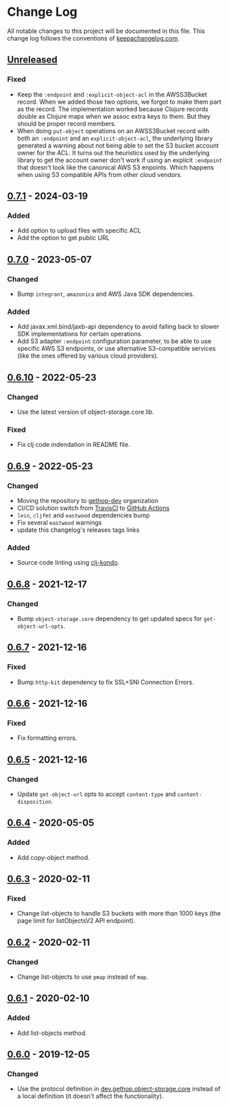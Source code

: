 # Change Log
All notable changes to this project will be documented in this
file. This change log follows the conventions of
[keepachangelog.com](http://keepachangelog.com/).

## [Unreleased]
### Fixed
- Keep the `:endpoint` and `:explicit-object-acl` in the AWSS3Bucket record. When we added those two options, we forgot to make them part as the record. The implementation worked because Clojure records double as Clojure maps when we assoc extra keys to them. But they should be proper record members.
- When doing `put-object` operations on an AWSS3Bucket record with both an `:endpoint` and an `explicit-object-acl`, the underlying library generated a warning about not being able to set the S3 bucket account owner for the ACL. It turns out the heuristics used by the underlying library to get the account owner don't work if using an explicit `:endpoint` that doesn't look like the canonical AWS S3 enpoints. Which happens when using S3 compatible APIs from other cloud vendors.

## [0.7.1] - 2024-03-19
### Added
- Add option to upload files with specific ACL
- Add the option to get public URL

## [0.7.0] - 2023-05-07
### Changed
- Bump `integrant`, `amazonica` and AWS Java SDK dependencies.

### Added
- Add javax.xml.bind/jaxb-api dependency to avoid falling back to slower SDK implementations for certain operations.
- Add S3 adapter `:endpoint` configuration parameter, to be able to use specific AWS S3 endpoints, or use alternative S3-compatible services (like the ones offered by various cloud providers).

## [0.6.10] - 2022-05-23
### Changed
- Use the latest version of object-storage.core lib.

### Fixed
- Fix clj code indendation in README file.

## [0.6.9] - 2022-05-23
### Changed
- Moving the repository to [gethop-dev](https://github.com/gethop-dev) organization
- CI/CD solution switch from [TravisCI](https://travis-ci.org/) to [GitHub Actions](Ihttps://github.com/features/actions)
- `lein`, `cljfmt` and `eastwood` dependencies bump
- Fix several `eastwood` warnings
- update this changelog's releases tags links

### Added
- Source code linting using [clj-kondo](https://github.com/clj-kondo/clj-kondo).

## [0.6.8] - 2021-12-17
### Changed
- Bump `object-storage.core` dependency to get updated specs for `get-object-url-opts`.

## [0.6.7] - 2021-12-16
### Fixed
- Bump `http-kit` dependency to fix SSL+SNI Connection Errors.

## [0.6.6] - 2021-12-16
### Fixed
- Fix formatting errors.

## [0.6.5] - 2021-12-16
### Changed
- Update `get-object-url` opts to accept `content-type` and `content-disposition`.

## [0.6.4] - 2020-05-05
### Added
- Add copy-object method.

## [0.6.3] - 2020-02-11
### Fixed
- Change list-objects to handle S3 buckets with more than 1000 keys (the page limit for listObjectsV2 API endpoint).

## [0.6.2] - 2020-02-11
### Changed
- Change list-objects to use `pmap` instead of `map`.

## [0.6.1] - 2020-02-10
### Added
- Add list-objects method.

## [0.6.0] - 2019-12-05
### Changed
- Use the protocol definition in [dev.gethop.object-storage.core](https://github.com/gethop-dev/object-storage.core) instead of a local definition (it doesn't affect the functionality).

[Unreleased]: https://github.com/gethop-dev/object-storage.s3/compare/v0.7.1...HEAD
[0.7.1]: https://github.com/gethop-dev/object-storage.s3/releases/tag/v0.7.1
[0.7.0]: https://github.com/gethop-dev/object-storage.s3/releases/tag/v0.7.0
[0.6.10]: https://github.com/gethop-dev/object-storage.s3/releases/tag/v0.6.10
[0.6.9]: https://github.com/gethop-dev/object-storage.s3/releases/tag/v0.6.9
[0.6.8]: https://github.com/gethop-dev/object-storage.s3/releases/tag/v0.6.8
[0.6.7]: https://github.com/gethop-dev/object-storage.s3/releases/tag/v0.6.7
[0.6.6]: https://github.com/gethop-dev/object-storage.s3/releases/tag/v0.6.6
[0.6.5]: https://github.com/gethop-dev/object-storage.s3/releases/tag/v0.6.5
[0.6.4]: https://github.com/gethop-dev/object-storage.s3/releases/tag/v0.6.4
[0.6.3]: https://github.com/gethop-dev/object-storage.s3/releases/tag/v0.6.3
[0.6.2]: https://github.com/gethop-dev/object-storage.s3/releases/tag/v0.6.2
[0.6.1]: https://github.com/gethop-dev/object-storage.s3/releases/tag/v0.6.1
[0.6.0]: https://github.com/gethop-dev/object-storage.s3/releases/tag/v0.6.0
